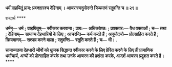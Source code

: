 **धर्मं ग्राहयितुं प्राय: प्रवक्तारश्च देहिनाम् ।** **आचरन्त्यनुमोदन्ते क्रियमाणं स्तुवन्ति च ॥ २९॥** 

शब्दार्थ **** 

**धर्मम्—** **धर्म** **; ग्राहयितुम्—** **स्वीकार करवाना** **; प्राय:—** **अधिकांशत:** **; प्रवक्तार:—** **वैध वक्ताओं** **; च—** **तथा** **; देहिनाम्—** **सामान्य देहधारियों के लिए** **; आचरन्ति—** **कर्म करते हैं** **; अनुमोदन्ते—** **प्रोत्साहित करते हैं** **; क्रियमाणम्—** **सश्पन्न करने** **वाला** **; स्तुवन्ति—** **स्तुति करते हैं** **; च—** **भी।** **.** 

**सामान्यतया देहधारी जीवों को धाॢमक सिद्धान्त स्वीकार करने के लिए प्रेरित करने के** **लिए ही प्रामाणिक धर्माचार्य, अन्यों को प्रोत्साहित करके तथा उनके आचरण की प्रशंसा** **करके, आदर्श आचरण प्रदॢशत करते हैं।** **** 
